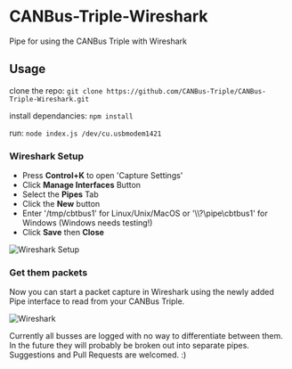 # CANBus-Triple-Wireshark
Pipe for using the CANBus Triple with Wireshark

## Usage

clone the repo:
``git clone https://github.com/CANBus-Triple/CANBus-Triple-Wireshark.git``

install dependancies: ``npm install``

run: ``node index.js /dev/cu.usbmodem1421``

### Wireshark Setup

* Press **Control+K** to open 'Capture Settings'
* Click **Manage Interfaces** Button 
* Select the **Pipes** Tab
* Click the **New** button
* Enter '/tmp/cbtbus1' for Linux/Unix/MacOS or '\\\\?\pipe\cbtbus1' for Windows (Windows needs testing!)
* Click **Save** then **Close**

![Wireshark Setup](http://res.cloudinary.com/ddbgan4vk/image/upload/c_scale,w_720/v1428254840/ws-adapter-cfg_nckv0a.png)

### Get them packets

Now you can start a packet capture in Wireshark using the newly added Pipe interface to read from your CANBus Triple.

![Wireshark](http://res.cloudinary.com/ddbgan4vk/image/upload/c_scale,w_720/v1428254722/ws-adapter_xlmx3a.png)

Currently all busses are logged with no way to differentiate between them. In the future they will probably be broken out into separate pipes. Suggestions and Pull Requests are welcomed. :)
